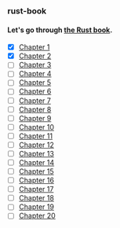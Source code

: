 ### rust-book
#### Let's go through [the Rust book](https://doc.rust-lang.org/book/).

- [x] [Chapter 1](https://doc.rust-lang.org/book/ch01-00-getting-started.html)
- [x] [Chapter 2](https://doc.rust-lang.org/book/ch02-00-guessing-game-tutorial.html)
- [ ] [Chapter 3](https://doc.rust-lang.org/book/ch03-00-common-programming-concepts.html)
- [ ] [Chapter 4](https://doc.rust-lang.org/book/ch04-00-understanding-ownership.html)
- [ ] [Chapter 5](https://doc.rust-lang.org/book/ch05-00-structs.html)
- [ ] [Chapter 6](https://doc.rust-lang.org/book/ch06-00-enums.html)
- [ ] [Chapter 7](https://doc.rust-lang.org/book/ch07-00-managing-growing-projects-with-packages-crates-and-modules.html)
- [ ] [Chapter 8](https://doc.rust-lang.org/book/ch08-00-common-collections.html)
- [ ] [Chapter 9](https://doc.rust-lang.org/book/ch09-00-error-handling.html)
- [ ] [Chapter 10](https://doc.rust-lang.org/book/ch10-00-generics.html)
- [ ] [Chapter 11](https://doc.rust-lang.org/book/ch11-00-testing.html)
- [ ] [Chapter 12](https://doc.rust-lang.org/book/ch12-00-an-io-project.html)
- [ ] [Chapter 13](https://doc.rust-lang.org/book/ch13-00-functional-features.html)
- [ ] [Chapter 14](https://doc.rust-lang.org/book/ch14-00-more-about-cargo.html)
- [ ] [Chapter 15](https://doc.rust-lang.org/book/ch15-00-smart-pointers.html)
- [ ] [Chapter 16](https://doc.rust-lang.org/book/ch16-00-concurrency.html)
- [ ] [Chapter 17](https://doc.rust-lang.org/book/ch17-00-oop.html)
- [ ] [Chapter 18](https://doc.rust-lang.org/book/ch18-00-patterns.html)
- [ ] [Chapter 19](https://doc.rust-lang.org/book/ch19-00-advanced-features.html)
- [ ] [Chapter 20](https://doc.rust-lang.org/book/ch20-00-final-project-a-web-server.html)